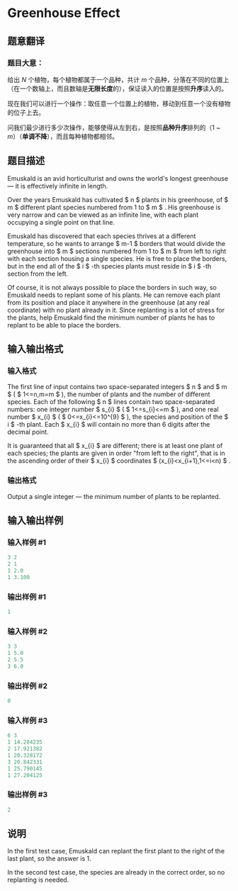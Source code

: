 # Greenhouse Effect

## 题意翻译

### 题目大意：

给出 $N$ 个植物，每个植物都属于一个品种，共计 $m$ 个品种，分落在不同的位置上（在一个数轴上，而且数轴是**无限长度**的），保证读入的位置是按照**升序**读入的。

现在我们可以进行一个操作：取任意一个位置上的植物，移动到任意一个没有植物的位子上去。

问我们最少进行多少次操作，能够使得从左到右，是按照**品种升序**排列的（$1$ ~ $m$）（**单调不降**），而且每种植物都相邻。

## 题目描述

Emuskald is an avid horticulturist and owns the world's longest greenhouse — it is effectively infinite in length.

Over the years Emuskald has cultivated $ n $ plants in his greenhouse, of $ m $ different plant species numbered from 1 to $ m $ . His greenhouse is very narrow and can be viewed as an infinite line, with each plant occupying a single point on that line.

Emuskald has discovered that each species thrives at a different temperature, so he wants to arrange $ m-1 $ borders that would divide the greenhouse into $ m $ sections numbered from 1 to $ m $ from left to right with each section housing a single species. He is free to place the borders, but in the end all of the $ i $ -th species plants must reside in $ i $ -th section from the left.

Of course, it is not always possible to place the borders in such way, so Emuskald needs to replant some of his plants. He can remove each plant from its position and place it anywhere in the greenhouse (at any real coordinate) with no plant already in it. Since replanting is a lot of stress for the plants, help Emuskald find the minimum number of plants he has to replant to be able to place the borders.

## 输入输出格式

### 输入格式

The first line of input contains two space-separated integers $ n $ and $ m $ ( $ 1<=n,m=m $ ), the number of plants and the number of different species. Each of the following $ n $ lines contain two space-separated numbers: one integer number $ s_{i} $ ( $ 1<=s_{i}<=m $ ), and one real number $ x_{i} $ ( $ 0<=x_{i}<=10^{9} $ ), the species and position of the $ i $ -th plant. Each $ x_{i} $ will contain no more than 6 digits after the decimal point.

It is guaranteed that all $ x_{i} $ are different; there is at least one plant of each species; the plants are given in order "from left to the right", that is in the ascending order of their $ x_{i} $ coordinates $ (x_{i}&lt;x_{i+1},1<=i&lt;n) $ .

### 输出格式

Output a single integer — the minimum number of plants to be replanted.

## 输入输出样例

### 输入样例 #1

```cpp
3 2
2 1
1 2.0
1 3.100

```
### 输出样例 #1

```cpp
1

```
### 输入样例 #2

```cpp
3 3
1 5.0
2 5.5
3 6.0

```
### 输出样例 #2

```cpp
0

```
### 输入样例 #3

```cpp
6 3
1 14.284235
2 17.921382
1 20.328172
3 20.842331
1 25.790145
1 27.204125

```
### 输出样例 #3

```cpp
2

```
## 说明

In the first test case, Emuskald can replant the first plant to the right of the last plant, so the answer is 1.

In the second test case, the species are already in the correct order, so no replanting is needed.

